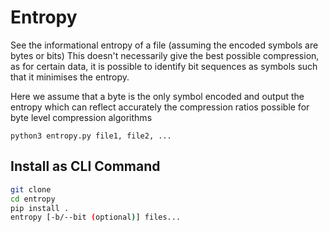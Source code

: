 # Entropy

See the informational entropy of a file (assuming the encoded symbols are bytes or bits)
This doesn't necessarily give the best possible compression, as for certain data, it is possible
to identify bit sequences as symbols such that it minimises the entropy.

Here we assume that a byte is the only symbol encoded and output the entropy which
can reflect accurately the compression ratios possible for byte level compression algorithms


```
python3 entropy.py file1, file2, ... 
```

## Install as CLI Command
```bash
git clone 
cd entropy
pip install .
entropy [-b/--bit (optional)] files...
```